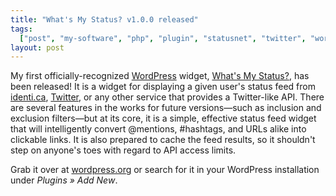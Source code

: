 ```yaml
---
title: "What's My Status? v1.0.0 released"
tags:
  ["post", "my-software", "php", "plugin", "statusnet", "twitter", "wordpress"]
layout: post
---
```


My first officially-recognized [WordPress](https://www.wordpress.org)
widget, <u>What's My Status?</u>, has been released! It is a widget for
displaying a given user's status feed from
[identi.ca](https://identi.ca), [Twitter](https://twitter.com), or any
other service that provides a Twitter-like API. There are several
features in the works for future versions—such as inclusion and
exclusion filters—but at its core, it is a simple, effective status feed
widget that will intelligently convert @mentions, \#hashtags, and URLs
alike into clickable links. It is also prepared to cache the feed
results, so it shouldn't step on anyone's toes with regard to API access
limits.<!--more-->

Grab it over at
[wordpress.org](https://wordpress.org/plugins/whats-my-status) or
search for it in your WordPress installation under _Plugins » Add New_.
